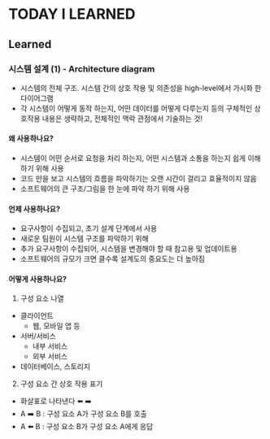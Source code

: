 # TODAY I LEARNED

## Learned

### 시스템 설계 (1) - Architecture diagram

- 시스템의 전체 구조. 시스템 간의 상호 작용 및 의존성을 high-level에서 가시화 한 다이어그램
- 각 시스템이 어떻게 동작 하는지, 어떤 데이터를 어떻게 다루는지 등의 구체적인 상호작용 내용은 생략하고, 전체적인 맥락 관점에서 기술하는 것!

#### 왜 사용하나요?

- 시스템이 어떤 순서로 요청을 처리 하는지, 어떤 시스템과 소통을 하는지 쉽게 이해하기 위해 사용
- 코드 만을 보고 시스템의 흐름을 파악하기는 오랜 시간이 걸리고 효율적이지 않음
- 소프트웨어의 큰 구조/그림을 한 눈에 파악 하기 위해 사용

#### 언제 사용하나요?

- 요구사항이 수집되고, 초기 설계 단계에서 사용
- 새로운 팀원이 시스템 구조를 파악하기 위해
- 추가 요구사항이 수집되어, 시스템을 변경해야 할 때 참고용 및 업데이트용
- 소프트웨어의 규모가 크면 클수록 설계도의 중요도는 더 높아짐

#### 어떻게 사용하나요?

1. 구성 요소 나열
- 클라이언트
    - 웹, 모바일 앱 등
- 서버/서비스
    - 내부 서비스
    - 외부 서비스
- 데이터베이스, 스토리지

2. 구성 요소 간 상호 작용 표기
- 화살표로 나타낸다 ⬅️ ➡️
- A ➡️ B : 구성 요소 A가 구성 요소 B를 호출
- A ⬅️ B : 구성 요소 B가 구성 요소 A에게 응답

